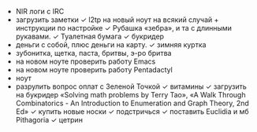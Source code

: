 * NIR логи с IRC
* загрузить заметки
✓ l2tp на новый ноут на всякий случай + инструкции по настройке
✓ Рубашка «зебра», и та с длинными рукавами.
✓ Туалетная бумага
✓ букридер
* деньги с собой, плюс деньги на карту.
✓ зимняя куртка
* зубонитка, щетка, паста, бритвы, э-ро бритва
* на новом ноуте проверить работу Emacs
* на новом ноуте проверить работу Pentadactyl
* ноут
* разрулить вопрос оплат с Зеленой Точкой
✓ витамины
✓ загрузить на букридер «Solving math problems by Terry Tao», «A Walk Through Combinatorics - An Introduction to Enumeration and Graph Theory, 2nd Ed»
✓ купить новые носки
✓ подстричься
✓ поставить Euclidia и мб Pithagoria
✓ цетрин
